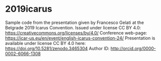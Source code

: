 # 2019icarus
Sample code from the presentation given by Francesco Gelati at the Belgrade 2019 Icarus Convention.
Issued under license CC BY 4.0: https://creativecommons.org/licenses/by/4.0/
Conference web-page: https://icar-us.eu/en/event/english-icarus-convention-24/
Presentation is available under license CC BY 4.0 here: https://doi.org/10.5281/zenodo.3465304
Author ID: http://orcid.org/0000-0002-6066-1308
